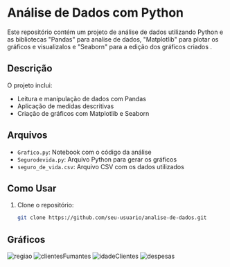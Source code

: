 # Análise de Dados com Python

Este repositório contém um projeto de análise de dados utilizando Python e as bibliotecas "Pandas" para analise de dados, "Matplotlib" para plotar os gráficos e visualizalos e "Seaborn" para a edição dos gráficos criados .

## Descrição

O projeto inclui:
- Leitura e manipulação de dados com Pandas
- Aplicação de medidas descritivas
- Criação de gráficos com Matplotlib e Seaborn

## Arquivos

- `Grafico.py`: Notebook com o código da análise
- `Segurodevida.py`: Arquivo Python para gerar os gráficos
- `seguro_de_vida.csv`: Arquivo CSV com os dados utilizados

## Como Usar

1. Clone o repositório:
   ```bash
   git clone https://github.com/seu-usuario/analise-de-dados.git

## Gráficos 

![regiao](https://github.com/user-attachments/assets/9f83d807-eb0a-467b-a90c-f9d0eda7bb0a)
![clientesFumantes](https://github.com/user-attachments/assets/5f2416ec-b7cd-4142-9870-96a2056204cd)
![idadeClientes](https://github.com/user-attachments/assets/cc37bb9d-058f-4265-bfe6-5604a5f0c602)
![despesas](https://github.com/user-attachments/assets/fb928ced-f7f3-424f-8dfa-6c53ac6557a8)
